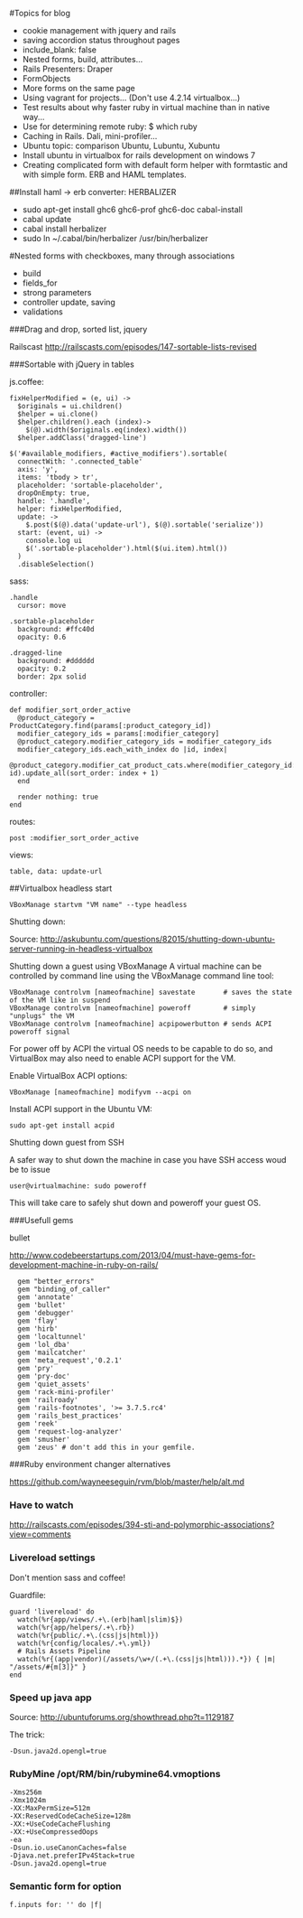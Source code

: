 #Topics for blog

- cookie management with jquery and rails
- saving accordion status throughout pages
- include_blank: false
- Nested forms, build, attributes...
- Rails Presenters: Draper
- FormObjects
- More forms on the same page
- Using vagrant for projects... (Don't use 4.2.14 virtualbox...)
- Test results about why faster ruby in virtual machine than in native way...
- Use for determining remote ruby: $ which ruby
- Caching in Rails. Dali, mini-profiler...
- Ubuntu topic: comparison Ubuntu, Lubuntu, Xubuntu
- Install ubuntu in virtualbox for rails development on windows 7
- Creating complicated form with default form helper with formtastic and with simple form. ERB and HAML templates.

##Install haml -> erb converter: HERBALIZER

- sudo apt-get install ghc6 ghc6-prof ghc6-doc cabal-install
- cabal update
- cabal install herbalizer
- sudo ln ~/.cabal/bin/herbalizer /usr/bin/herbalizer

#Nested forms with checkboxes, many through associations

- build
- fields_for
- strong parameters
- controller update, saving
- validations

###Drag and drop, sorted list, jquery

Railscast http://railscasts.com/episodes/147-sortable-lists-revised

###Sortable with jQuery in tables

js.coffee:


    fixHelperModified = (e, ui) ->
      $originals = ui.children()
      $helper = ui.clone()
      $helper.children().each (index)->
        $(@).width($originals.eq(index).width())
      $helper.addClass('dragged-line')
  
    $('#available_modifiers, #active_modifiers').sortable(
      connectWith: '.connected_table'
      axis: 'y',
      items: 'tbody > tr',
      placeholder: 'sortable-placeholder',
      dropOnEmpty: true,
      handle: '.handle',
      helper: fixHelperModified,
      update: ->
        $.post($(@).data('update-url'), $(@).sortable('serialize'))
      start: (event, ui) ->
        console.log ui
        $('.sortable-placeholder').html($(ui.item).html())
      )
      .disableSelection()
      
sass:

    .handle
      cursor: move
    
    .sortable-placeholder
      background: #ffc40d
      opacity: 0.6
    
    .dragged-line
      background: #dddddd
      opacity: 0.2
      border: 2px solid

controller:

    def modifier_sort_order_active
      @product_category = ProductCategory.find(params[:product_category_id])
      modifier_category_ids = params[:modifier_category]
      @product_category.modifier_category_ids = modifier_category_ids
      modifier_category_ids.each_with_index do |id, index|
        @product_category.modifier_cat_product_cats.where(modifier_category_id: id).update_all(sort_order: index + 1)
      end

      render nothing: true
    end
    
routes:

    post :modifier_sort_order_active

views:

    table, data: update-url
   
##Virtualbox headless start

    VBoxManage startvm "VM name" --type headless
    
Shutting down:

Source: http://askubuntu.com/questions/82015/shutting-down-ubuntu-server-running-in-headless-virtualbox

Shutting down a guest using VBoxManage
A virtual machine can be controlled by command line using the VBoxManage command line tool:

    VBoxManage controlvm [nameofmachine] savestate       # saves the state of the VM like in suspend
    VBoxManage controlvm [nameofmachine] poweroff        # simply "unplugs" the VM
    VBoxManage controlvm [nameofmachine] acpipowerbutton # sends ACPI poweroff signal
    
For power off by ACPI the virtual OS needs to be capable to do so, and VirtualBox may also need to enable ACPI support for the VM.

Enable VirtualBox ACPI options:

    VBoxManage [nameofmachine] modifyvm --acpi on

Install ACPI support in the Ubuntu VM:

    sudo apt-get install acpid
Shutting down guest from SSH

A safer way to shut down the machine in case you have SSH access woud be to issue

    user@virtualmachine: sudo poweroff

This will take care to safely shut down and poweroff your guest OS.

###Usefull gems

bullet

http://www.codebeerstartups.com/2013/04/must-have-gems-for-development-machine-in-ruby-on-rails/

      gem "better_errors"
      gem "binding_of_caller"
      gem 'annotate'
      gem 'bullet'
      gem 'debugger'
      gem 'flay'
      gem 'hirb'
      gem 'localtunnel'
      gem 'lol_dba'
      gem 'mailcatcher'
      gem 'meta_request','0.2.1'
      gem 'pry'
      gem 'pry-doc'
      gem 'quiet_assets'
      gem 'rack-mini-profiler'
      gem 'railroady'
      gem 'rails-footnotes', '>= 3.7.5.rc4'
      gem 'rails_best_practices'
      gem 'reek'
      gem 'request-log-analyzer'
      gem 'smusher'
      gem 'zeus' # don't add this in your gemfile.

###Ruby environment changer alternatives

https://github.com/wayneeseguin/rvm/blob/master/help/alt.md

### Have to watch

http://railscasts.com/episodes/394-sti-and-polymorphic-associations?view=comments

### Livereload settings

Don't mention sass and coffee!

Guardfile:

    guard 'livereload' do
      watch(%r{app/views/.+\.(erb|haml|slim)$})
      watch(%r{app/helpers/.+\.rb})
      watch(%r{public/.+\.(css|js|html)})
      watch(%r{config/locales/.+\.yml})
      # Rails Assets Pipeline
      watch(%r{(app|vendor)(/assets/\w+/(.+\.(css|js|html))).*}) { |m| "/assets/#{m[3]}" }
    end

### Speed up java app

Source: http://ubuntuforums.org/showthread.php?t=1129187

The trick:

    -Dsun.java2d.opengl=true

### RubyMine /opt/RM/bin/rubymine64.vmoptions

    -Xms256m
    -Xmx1024m
    -XX:MaxPermSize=512m
    -XX:ReservedCodeCacheSize=128m
    -XX:+UseCodeCacheFlushing
    -XX:+UseCompressedOops
    -ea
    -Dsun.io.useCanonCaches=false
    -Djava.net.preferIPv4Stack=true
    -Dsun.java2d.opengl=true


### Semantic form for option

    f.inputs for: '' do |f|
